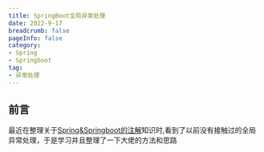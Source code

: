 ```yaml
---
title: SpringBoot全局异常处理
date: 2022-9-17
breadcrumb: false
pageInfo: false
category:
- Spring
- Springboot
tag:
- 异常处理
---
```


## 前言
最近在整理关于[Spring&Springboot的注解](Spring&SpringBoot常用注解总结)知识时,看到了以前没有接触过的全局异常处理，于是学习并且整理了一下大佬的方法和思路
